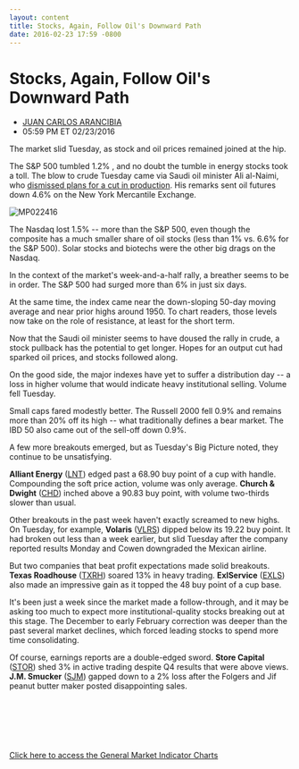 ```yaml
---
layout: content
title: Stocks, Again, Follow Oil's Downward Path
date: 2016-02-23 17:59 -0800
---
```



Stocks, Again, Follow Oil's Downward Path
==========================================




* [JUAN CARLOS ARANCIBIA](https://www.investors.com/author/arancibiaj/ "Posts by JUAN CARLOS ARANCIBIA")
* 05:59 PM ET 02/23/2016




The market slid Tuesday, as stock and oil prices remained joined at the hip.


The S&P 500 tumbled 1.2% , and no doubt the tumble in energy stocks took a toll. The blow to crude Tuesday came via Saudi oil minister Ali al-Naimi, who [dismissed plans for a cut in production](https://www.investors.com/news/saudi-arabia-no-demand-worries-and-a-cut-is-not-going-to-happen/). His remarks sent oil futures down 4.6% on the New York Mercantile Exchange.


![MP022416](https://www.investors.com/wp-content/uploads/2016/02/MP022416-207x300.jpg)


The Nasdaq lost 1.5% -- more than the S&P 500, even though the composite has a much smaller share of oil stocks (less than 1% vs. 6.6% for the S&P 500). Solar stocks and biotechs were the other big drags on the Nasdaq.


In the context of the market's week-and-a-half rally, a breather seems to be in order. The S&P 500 had surged more than 6% in just six days.


At the same time, the index came near the down-sloping 50-day moving average and near prior highs around 1950. To chart readers, those levels now take on the role of resistance, at least for the short term.


Now that the Saudi oil minister seems to have doused the rally in crude, a stock pullback has the potential to get longer. Hopes for an output cut had sparked oil prices, and stocks followed along.


On the good side, the major indexes have yet to suffer a distribution day -- a loss in higher volume that would indicate heavy institutional selling. Volume fell Tuesday.


Small caps fared modestly better. The Russell 2000 fell 0.9% and remains more than 20% off its high -- what traditionally defines a bear market. The IBD 50 also came out of the sell-off down 0.9%.


A few more breakouts emerged, but as Tuesday's Big Picture noted, they continue to be unsatisfying.


**Alliant Energy** ([LNT](https://research.investors.com/quote.aspx?symbol=LNT)) edged past a 68.90 buy point of a cup with handle. Compounding the soft price action, volume was only average. **Church & Dwight** ([CHD](https://research.investors.com/quote.aspx?symbol=CHD)) inched above a 90.83 buy point, with volume two-thirds slower than usual.


Other breakouts in the past week haven't exactly screamed to new highs. On Tuesday, for example, **Volaris** ([VLRS](https://research.investors.com/quote.aspx?symbol=VLRS)) dipped below its 19.22 buy point. It had broken out less than a week earlier, but slid Tuesday after the company reported results Monday and Cowen downgraded the Mexican airline.


But two companies that beat profit expectations made solid breakouts. **Texas Roadhouse** ([TXRH](https://research.investors.com/quote.aspx?symbol=TXRH)) soared 13% in heavy trading. **ExlService** ([EXLS](https://research.investors.com/quote.aspx?symbol=EXLS)) also made an impressive gain as it topped the 48 buy point of a cup base.


It's been just a week since the market made a follow-through, and it may be asking too much to expect more institutional-quality stocks breaking out at this stage. The December to early February correction was deeper than the past several market declines, which forced leading stocks to spend more time consolidating.


Of course, earnings reports are a double-edged sword. **Store Capital** ([STOR](https://research.investors.com/quote.aspx?symbol=STOR)) shed 3% in active trading despite Q4 results that were above views. **J.M. Smucker** ([SJM](https://research.investors.com/quote.aspx?symbol=SJM)) gapped down to a 2% loss after the Folgers and Jif peanut butter maker posted disappointing sales.


 


 


 


[Click here to access the General Market Indicator Charts](https://www.investors.com/wp-content/uploads/2016/02/GMI_022416.pdf)




